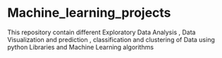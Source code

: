 # Machine_learning_projects
This repository contain different Exploratory Data Analysis , Data Visualization and prediction , classification and clustering of Data using python Libraries and Machine Learning algorithms
